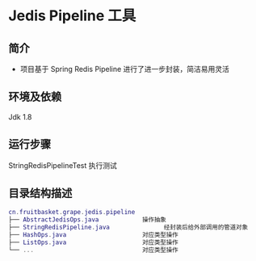 Jedis Pipeline 工具
===
## 简介
* 项目基于 Spring Redis Pipeline 进行了进一步封装，简洁易用灵活
## 环境及依赖
Jdk 1.8
## 运行步骤
StringRedisPipelineTest 执行测试
## 目录结构描述
``` lua
cn.fruitbasket.grape.jedis.pipeline
├── AbstractJedisOps.java            操作抽象
├── StringRedisPipeline.java               经封装后给外部调用的管道对象
├── HashOps.java                     对应类型操作
├── ListOps.java                     对应类型操作
└── ...                              对应类型操作
```
